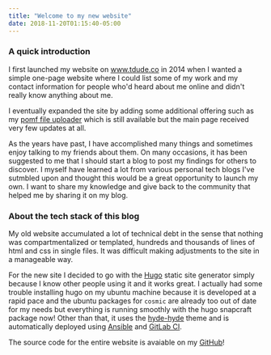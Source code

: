 ```yaml
---
title: "Welcome to my new website"
date: 2018-11-20T01:15:40-05:00
---
```

### A quick introduction

I first launched my website on www.tdude.co in 2014 when I wanted a simple one-page website where I could list some of my work and my contact information for people who'd heard about me online and didn't really know anything about me.

I eventually expanded the site by adding some additional offering such as my [pomf file uploader](https://pomf.tdude.co) which is still available but the main page received very few updates at all.

As the years have past, I have accomplished many things and sometimes enjoy talking to my friends about them. On many occasions, it has been suggested to me that I should start a blog to post my findings for others to discover. I myself have learned a lot from various personal tech blogs I've sutmbled upon and thought this would be a great opportunity to launch my own. I want to share my knowledge and give back to the community that helped me by sharing it on my blog.

### About the tech stack of this blog

My old website accumulated a lot of technical debt in the sense that nothing was compartmentalized or templated, hundreds and thousands of lines of html and css in single files. It was difficult making adjustments to the site in a manageable way.

For the new site I decided to go with the [Hugo](https://gohugo.io) static site generator simply because I know other people using it and it works great. I actually had some trouble installing hugo on my ubuntu machine because it is developed at a rapid pace and the ubuntu packages for `cosmic` are already too out of date for my needs but everything is running smoothly with the hugo snapcraft package now! Other than that, it uses the [hyde-hyde](https://github.com/htr3n/hyde-hyde) theme and is automatically deployed using [Ansible](https://ansible.com) and [GitLab CI](https://about.gitlab.com/product/continuous-integration/).

The source code for the entire website is avaiable on my [GitHub](https://github.com/starcraft66/www.tdude.co)!